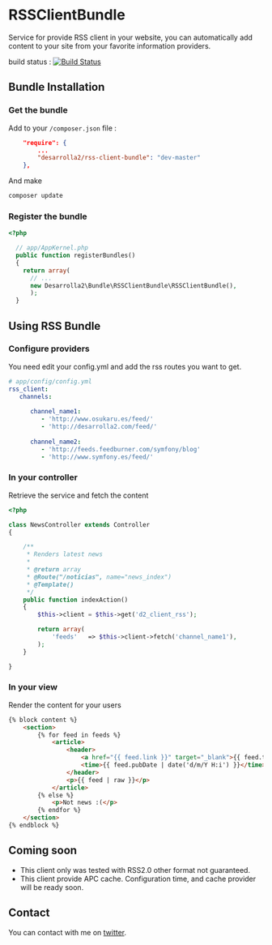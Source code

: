 RSSClientBundle
===============

Service for provide RSS client in your website, you can automatically add content to your site from your favorite information providers.

build status : [![Build Status](https://secure.travis-ci.org/desarrolla2/RSSClientBundle.png)](http://travis-ci.org/desarrolla2/RSSClientBundle)

## Bundle Installation


### Get the bundle

Add to your `/composer.json` file :

``` json
    "require": {
        ...       
        "desarrolla2/rss-client-bundle": "dev-master" 
    },
````
        
And make

``` bash
composer update
```

### Register the bundle

``` php
<?php

  // app/AppKernel.php
  public function registerBundles()
  {
    return array(
      // ...
      new Desarrolla2\Bundle\RSSClientBundle\RSSClientBundle(),
      );
  }
```

## Using RSS Bundle

### Configure providers

You need edit your config.yml and add the rss routes you want to get.

``` yml
# app/config/config.yml
rss_client:
   channels:
     
      channel_name1:
         - 'http://www.osukaru.es/feed/'
         - 'http://desarrolla2.com/feed/'
         
      channel_name2:
         - 'http://feeds.feedburner.com/symfony/blog'
         - 'http://www.symfony.es/feed/'
```


### In your controller

Retrieve the service and fetch the content

``` php
<?php

class NewsController extends Controller
{

    /**
     * Renders latest news
     *
     * @return array
     * @Route("/noticias", name="news_index")
     * @Template()
     */
    public function indexAction()
    {
        $this->client = $this->get('d2_client_rss');

        return array(
            'feeds'   => $this->client->fetch('channel_name1'),
        );
    }

}
```

### In your view

Render the content for your users

``` html
{% block content %}
    <section>
        {% for feed in feeds %}            
            <article>
                <header>
                    <a href="{{ feed.link }}" target="_blank">{{ feed.title }}</a>
                    <time>{{ feed.pubDate | date('d/m/Y H:i') }}</time>
                </header>
                <p>{{ feed | raw }}</p>
            </article>      
        {% else %}
            <p>Not news :(</p>
        {% endfor %}    
    </section>
{% endblock %}
```

## Coming soon

* This client only was tested with RSS2.0 other format not guaranteed.
* This client provide APC cache. Configuration time, and cache provider will be ready soon.

## Contact

You can contact with me on [twitter](https://twitter.com/desarrolla2).
